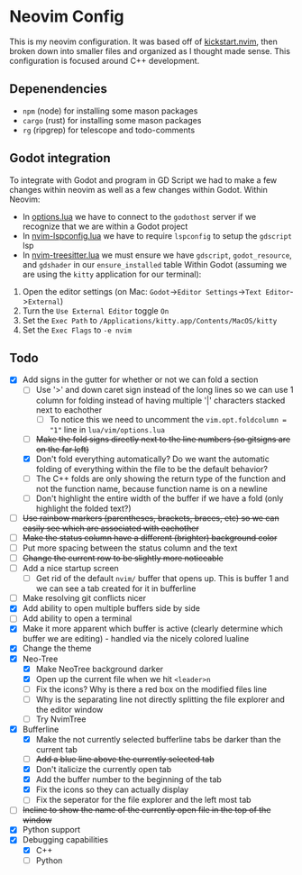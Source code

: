 # Neovim Config

This is my neovim configuration.
It was based off of [kickstart.nvim](https://github.com/nvim-lua/kickstart.nvim), then broken down into smaller files and organized as I thought made sense.
This configuration is focused around C++ development.

## Depenendencies
- `npm` (node) for installing some mason packages
- `cargo` (rust) for installing some mason packages
- `rg` (ripgrep) for telescope and todo-comments

## Godot integration
To integrate with Godot and program in GD Script we had to make a few changes within neovim as well as a few changes within Godot.
Within Neovim:
- In [options.lua](./lua/vim/options.lua) we have to connect to the `godothost` server if we recognize that we are within a Godot project
- In [nvim-lspconfig.lua](./lua/plugins/core/lsp/nvim-lspconfig.lua) we have to require `lspconfig` to setup the `gdscript` lsp
- In [nvim-treesitter.lua](./lua/plugins/editor/highlight/nvim-treesitter.lua) we must ensure we have `gdscript`, `godot_resource`, and `gdshader` in our `ensure_installed` table
Within Godot (assuming we are using the `kitty` application for our terminal):
1. Open the editor settings (on Mac: `Godot`->`Editor Settings`->`Text Editor`->`External`)
1. Turn the `Use External Editor` toggle `On`
1. Set the `Exec Path` to `/Applications/kitty.app/Contents/MacOS/kitty`
1. Set the `Exec Flags` to `-e nvim`

## Todo
- [x] Add signs in the gutter for whether or not we can fold a section
    - [ ] Use '>' and down caret sign instead of the long lines so we can use 1 column for folding instead of having multiple '|' characters stacked next to eachother
        - [ ] To notice this we need to uncomment the `vim.opt.foldcolumn = "1"` line in `lua/vim/options.lua`
    - [ ] ~~Make the fold signs directly next to the line numbers (so gitsigns are on the far left)~~
    - [x] Don't fold everything automatically? Do we want the automatic folding of everything within the file to be the default behavior?
    - [ ] The C++ folds are only showing the return type of the function and not the function name, because function name is on a newline
    - [ ] Don't highlight the entire width of the buffer if we have a fold (only highlight the folded text?)
- [ ] ~~Use rainbow markers (parentheses, brackets, braces, etc) so we can easily see which are associated with eachother~~
- [ ] ~~Make the status column have a different (brighter) background color~~
- [ ] Put more spacing between the status column and the text 
- [ ] ~~Change the current row to be slightly more noticeable~~
- [ ] Add a nice startup screen
    - [ ] Get rid of the default `nvim/` buffer that opens up. This is buffer 1 and we can see a tab created for it in bufferline
- [ ] Make resolving git conflicts nicer
- [x] Add ability to open multiple buffers side by side
- [ ] Add ability to open a terminal
- [x] Make it more apparent which buffer is active (clearly determine which buffer we are editing) - handled via the nicely colored lualine
- [x] Change the theme
- [x] Neo-Tree
    - [x] Make NeoTree background darker
    - [x] Open up the current file when we hit `<leader>n`
    - [ ] Fix the icons? Why is there a red box on the modified files line
    - [ ] Why is the separating line not directly splitting the file explorer and the editor window
    - [ ] Try NvimTree
- [x] Bufferline
    - [x] Make the not currently selected bufferline tabs be darker than the current tab
    - [ ] ~~Add a blue line above the currently selected tab~~
    - [x] Don't italicize the currently open tab
    - [x] Add the buffer number to the beginning of the tab
    - [x] Fix the icons so they can actually display
    - [ ] Fix the seperator for the file explorer and the left most tab
- [ ] ~~Incline to show the name of the currently open file in the top of the window~~
- [x] Python support
- [x] Debugging capabilities
    - [x] C++
    - [ ] Python
